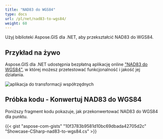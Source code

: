 ```yaml
---
title: "NAD83 do WGS84"
type: docs
url: /pl/net/nad83-to-wgs84/
weight: 60
---
```


Użyj biblioteki Aspose.GIS dla .NET, aby przekształcić NAD83 do WGS84.

## **Przykład na żywo**

Aspose.GIS dla .NET udostępnia bezpłatną aplikację online ["NAD83 do WGS84"](https://products.aspose.app/gis/transformation/nad83-to-wgs84), w której możesz przetestować funkcjonalność i jakość jej działania.

![aplikacja do transformacji współrzędnych](transform-coordinates.png)

## **Próbka kodu - Konwertuj NAD83 do WGS84**

Poniższy fragment kodu pokazuje, jak przekonwertować NAD83 do WGS84 dla punktu.

{{< gist "aspose-com-gists" "10f3783b9581d10bc69dbada42705d2c" "Showcase-CSharp-nad83-to-wgs84.cs" >}}
